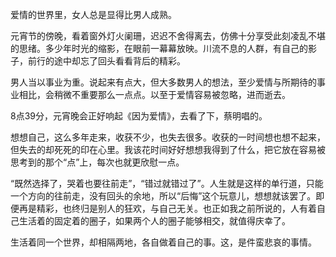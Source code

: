 爱情的世界里，女人总是显得比男人成熟。

元宵节的傍晚，看着窗外灯火阑珊，迟迟不舍得离去，仿佛十分享受此刻凌乱不堪的思绪。多少年时光的缩影，在眼前一幕幕放映。川流不息的人群，有自己的影子，前行的途中却忘了回头看看背后的精彩。

男人当以事业为重。说起来有点大，但大多数男人的想法，至少爱情与所期待的事业相比，会稍微不重要那么一点点。以至于爱情容易被忽略，进而逝去。

8点39分，元宵晚会正好响起《因为爱情》，去看了下，蔡明唱的。

想想自己，这么多年走来，收获不少，也失去很多。收获的一时间想也想不起来，但失去的却死死的印在心里。我该花时间好好想想我得到了什么，把它放在容易被思考到的那个“点”上，每次也就更欣慰一点。

“既然选择了，哭着也要往前走”，“错过就错过了”。人生就是这样的单行道，只能一个方向的往前走，没有回头的余地，所以“后悔”这个玩意儿，想想就该罢了。即便再是精彩，也终归是别人的狂欢，与自己无关。也正如我之前所说的，人有着自己生活着的固定着的圈子，如果两个人的圈子能够相交，就值得庆幸了。

生活着同一个世界，却相隔两地，各自做着自己的事。这，是件蛮悲哀的事情。